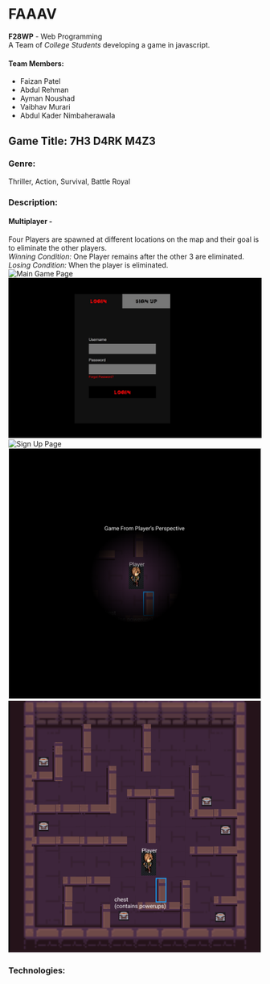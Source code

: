 # FAAAV

<strong>F28WP</strong> - Web Programming
<br/>
A Team of <em>College Students</em> developing a game in javascript.

#### Team Members:

- Faizan Patel
- Abdul Rehman
- Ayman Noushad
- Vaibhav Murari
- Abdul Kader Nimbaherawala

## Game Title: 7H3 D4RK M4Z3

### Genre:
Thriller, Action, Survival, Battle Royal

### Description:
#### Multiplayer -
  Four Players are spawned at different locations on the map and their goal is to eliminate the other players.
  <br>
  <em>Winning Condition:</em> One Player remains after the other 3 are eliminated.
  <br>
  <em>Losing Condition:</em> When the player is eliminated.
  <br>
  ![Main Game Page](https://github.com/F28WP-Dubai-FAAAV/FAAAV/blob/master/mockups/Main-game_page.JPG)
  ![Login Page](https://github.com/F28WP-Dubai-FAAAV/FAAAV/blob/master/mockups/login.JPG)
  ![Sign Up Page](https://github.com/F28WP-Dubai-FAAAV/FAAAV/blob/master/mockups/Sign-Up.JPG)
  ![Game from the Player's perspective](https://github.com/F28WP-Dubai-FAAAV/FAAAV/blob/master/mockups/game_from_players_view.PNG)
  ![Maze used for the game](https://github.com/F28WP-Dubai-FAAAV/FAAAV/blob/master/mockups/maze_mock_up.PNG)
### Technologies:

